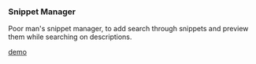 ### Snippet Manager
Poor man's snippet manager, to add search through snippets and preview them while searching on descriptions.

[demo](demo.mov)
